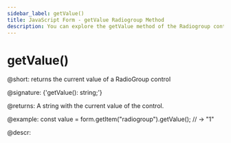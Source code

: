 ```yaml
---
sidebar_label: getValue()
title: JavaScript Form - getValue Radiogroup Method 
description: You can explore the getValue method of the Radiogroup control of Form in the documentation of the DHTMLX JavaScript UI library. Browse developer guides and API reference, try out code examples and live demos, and download a free 30-day evaluation version of DHTMLX Suite.
---
```


# getValue()

@short: returns the current value of a RadioGroup control

@signature: {'getValue(): string;'}

@returns:
A string with the current value of the control.

@example:
const value = form.getItem("radiogroup").getValue();
// -> "1"

@descr:
